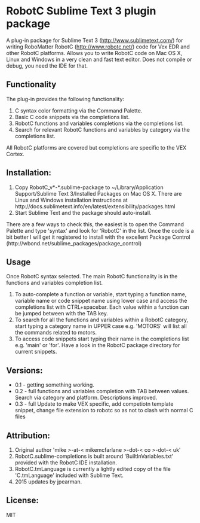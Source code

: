 <h1>RobotC Sublime Text 3 plugin package</h1>

A plug-in package for Sublime Text 3 (http://www.sublimetext.com/) for writing RoboMatter RobotC (http://www.robotc.net/) code for Vex EDR and other RobotC platforms. Allows you to write RobotC code on Mac OS X, Linux and Windows in a very clean and fast text editor. Does not compile or debug, you need the IDE for that.

<h2>Functionality</h2>
The plug-in provides the following functionality:
<ol>
<li>C syntax color formatting via the Command Palette.</li>
<li>Basic C code snippets via the completions list.</li>
<li>RobotC functions and variables completions via the completions list.</li>
<li>Search for relevant RobotC functions and variables by category via the completions list.</li>
</ol>
All RobotC platforms are covered but completions are specific to the VEX Cortex.

<h2>Installation:</h2>
<ol>
<li>Copy RobotC_v*-*.sublime-package to ~/Library/Application Support/Sublime Text 3/Installed Packages on Mac OS X. There are Linux and Windows installation instructions at http://docs.sublimetext.info/en/latest/extensibility/packages.html</li>
<li>Start Sublime Text and the package should auto-install.</li>
</ol>
There are a few ways to check this, the easiest is to open the Command Palette and type 'syntax' and look for 'RobotC' in the list.
Once the code is a bit better I will get it registered to install with the excellent Package Control (http://wbond.net/sublime_packages/package_control) 

<h2>Usage</h2>
Once RobotC syntax selected. The main RobotC functionality is in the functions and variables completion list.
<ol>
<li>To auto-complete a function or variable, start typing a function name, variable name or code snippet name using lower case and access the completions list with CTRL+spacebar. Each value within a function can be jumped between with the TAB key.</li>
<li>To search for all the functions and variables within a RobotC category, start typing a category name in UPPER case e.g. 'MOTORS' will list all the commands related to motors.</li>
<li>To access code snippets start typing their name in the completions list e.g. 'main' or 'for'. Have a look in the RobotC package directory for current snippets.
</ol>

<h2>Versions:</h2>
<ul>
<li>0.1 - getting something working.</li>
<li>0.2 - full functions and variables completion with TAB between values. Search via category and platform. Descriptions improved.</li>
<li>0.3 - full Update to make VEX specific, add competiotn template snippet, change file extension to robotc so as not to clash with normal C files</li>
</ul>

<h2>Attribution:</h2>
<ol>
<li>Original author 'mike >-at-< mikemcfarlane >-dot-< co >-dot-< uk'</li>
<li>RobotC.sublime-completions is built around 'BuiltInVariables.txt' provided with the RobotC IDE installation.</li>
<li>RobotC.tmLanguage is currently a lightly edited copy of the file 'C.tmLanguage' included with Sublime Text.</li>
<li>2015 updates by jpearman.
</ol>

<h2>License:</h2>
MIT
